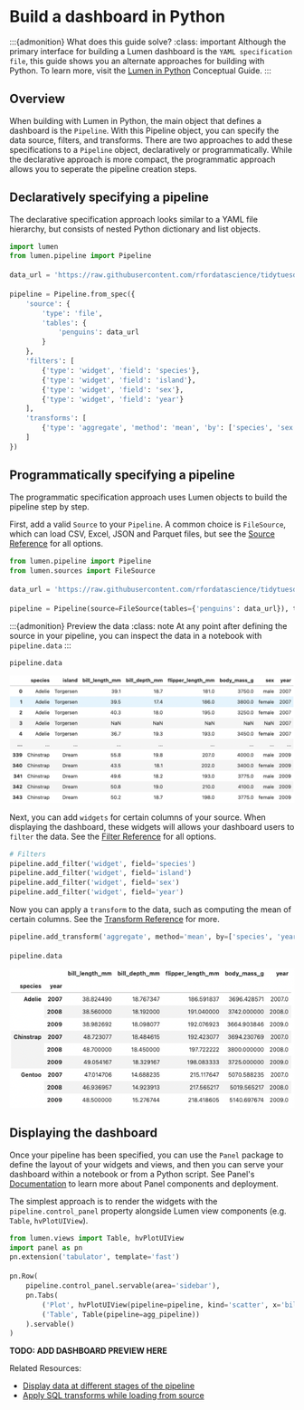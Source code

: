 # Build a dashboard in Python

:::{admonition} What does this guide solve?
:class: important
Although the primary interface for building a Lumen dashboard is the `YAML specification file`, this guide shows you an alternate approaches for building with Python. To learn more, visit the [Lumen in Python](../conceptual/lumen_python) Conceptual Guide.
:::


## Overview
When building with Lumen in Python, the main object that defines a dashboard is the `Pipeline`. With this Pipeline object, you can specify the data source, filters, and transforms. There are two approaches to add these specifications to a `Pipeline` object, declaratively or programmatically. While the declarative approach is more compact, the programmatic approach allows you to seperate the pipeline creation steps.

## Declaratively specifying a pipeline

The declarative specification approach looks similar to a YAML file hierarchy, but consists of nested Python dictionary and list objects.

```python
import lumen
from lumen.pipeline import Pipeline

data_url = 'https://raw.githubusercontent.com/rfordatascience/tidytuesday/master/data/2020/2020-07-28/penguins.csv'

pipeline = Pipeline.from_spec({
    'source': {
        'type': 'file',
        'tables': {
            'penguins': data_url
        }
    },
    'filters': [
        {'type': 'widget', 'field': 'species'},
        {'type': 'widget', 'field': 'island'},
        {'type': 'widget', 'field': 'sex'}, 
        {'type': 'widget', 'field': 'year'}
    ],
    'transforms': [
        {'type': 'aggregate', 'method': 'mean', 'by': ['species', 'sex', 'year']}
    ]
})
```

## Programmatically specifying a pipeline

The programmatic specification approach uses Lumen objects to build the pipeline step by step.


First, add a valid `Source` to your `Pipeline`. A common choice is `FileSource`, which can load CSV, Excel, JSON and Parquet files, but see the [Source Reference](../architecture//source.html#:~:text=Source%20queries%20data.-,Source%20types%23,-class%20lumen.sources) for all options.

```python
from lumen.pipeline import Pipeline
from lumen.sources import FileSource

data_url = 'https://raw.githubusercontent.com/rfordatascience/tidytuesday/master/data/2020/2020-07-28/penguins.csv'

pipeline = Pipeline(source=FileSource(tables={'penguins': data_url}), table='penguins')
```
:::{admonition} Preview the data
:class: note
At any point after defining the source in your pipeline, you can inspect the data in a notebook with `pipeline.data`
:::

```python
pipeline.data
```
![data preview](../_static/ht_pipeline_data.png)


Next, you can add `widgets` for certain columns of your source. When displaying the dashboard, these widgets will allows your dashboard users to `filter` the data. See the [Filter Reference](../architecture/filter) for all options.

```python
# Filters
pipeline.add_filter('widget', field='species')
pipeline.add_filter('widget', field='island')
pipeline.add_filter('widget', field='sex')
pipeline.add_filter('widget', field='year')
```

Now you can apply a `transform` to the data, such as computing the mean of certain columns. See the [Transform Reference](../architecture/transform) for more.

```python
pipeline.add_transform('aggregate', method='mean', by=['species', 'year'])

pipeline.data
```
![agg data preview](../_static/ht_pipeline_data_agg.png)

## Displaying the dashboard

Once your pipeline has been specified, you can use the `Panel` package to define the layout of your widgets and views, and then you can serve your dashboard within a notebook or from a Python script. See Panel's [Documentation](https://panel.holoviz.org/getting_started/index) to learn more about Panel components and deployment.

The simplest approach is to render the widgets with the `pipeline.control_panel` property alongside Lumen view components (e.g. `Table`, `hvPlotUIView`).

```python
from lumen.views import Table, hvPlotUIView
import panel as pn
pn.extension('tabulator', template='fast')

pn.Row(
    pipeline.control_panel.servable(area='sidebar'),
    pn.Tabs(
        ('Plot', hvPlotUIView(pipeline=pipeline, kind='scatter', x='bill_length_mm', y='bill_depth_mm', by='species')),
        ('Table', Table(pipeline=agg_pipeline))
    ).servable()
)
```

**TODO: ADD DASHBOARD PREVIEW HERE**

Related Resources:
* [Display data at different stages of the pipeline](ht_chain_python)
* [Apply SQL transforms while loading from source](ht_sql_transform)